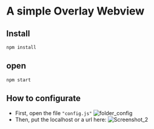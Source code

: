 # A simple Overlay Webview

## Install
```shell
npm install
```
## open
```shell
npm start
```
## How to configurate
- First, open the file <code>"config.js"</code>
![folder_config](https://user-images.githubusercontent.com/63224412/85518985-3a5d2380-b5d7-11ea-8eb6-59ef9ab9d67b.jpg)
- Then, put the localhost or a url here:
![Screenshot_2](https://user-images.githubusercontent.com/63224412/85518537-b6a33700-b5d6-11ea-98c2-829410fee0fa.png)

